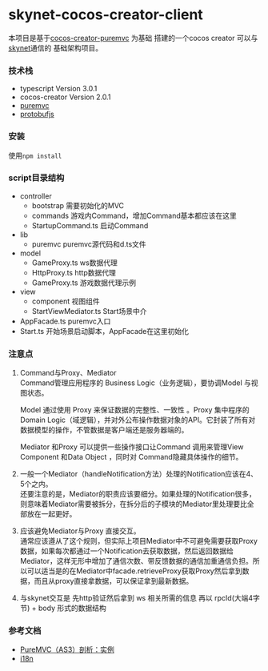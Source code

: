 # skynet-cocos-creator-client
本项目是基于[cocos-creator-puremvc](https://github.com/ikerlin/cocos-creator-puremvc) 为基础 搭建的一个cocos creator 
可以与[skynet](https://github.com/cloudwu/skynet)通信的 基础架构项目。

### 技术栈
* typescript Version 3.0.1
* cocos-creator Version 2.0.1
* [puremvc](https://github.com/tekool/puremvc-typescript-standard-framework/tree/master/bin)
* [protobufjs](https://github.com/dcodeIO/protobuf.js)

### 安装
使用`npm install`


### script目录结构
* controller
    * bootstrap 需要初始化的MVC
    * commands 游戏内Command，增加Command基本都应该在这里
    * StartupCommand.ts 启动Command
* lib
    * puremvc puremvc源代码和d.ts文件
* model
    * GameProxy.ts ws数据代理
    * HttpProxy.ts http数据代理
    * GameProxy.ts 游戏数据代理示例
* view
    * component 视图组件
    * StartViewMediator.ts Start场景中介
* AppFacade.ts puremvc入口
* Start.ts 开始场景启动脚本，AppFacade在这里初始化

### 注意点
1. Command与Proxy、Mediator  
    Command管理应用程序的 Business Logic（业务逻辑），要协调Model 与视图状态。

    Model 通过使用 Proxy 来保证数据的完整性、一致性 。Proxy 集中程序的Domain Logic（域逻辑），并对外公布操作数据对象的API。它封装了所有对数据模型的操作，不管数据是客户端还是服务器端的。

    Mediator 和Proxy 可以提供一些操作接口让Command 调用来管理View Component 和Data Object ，同时对 Command隐藏具体操作的细节。

2. 一般一个Mediator（handleNotification方法）处理的Notification应该在4、5个之内。  
    还要注意的是，Mediator的职责应该要细分。如果处理的Notification很多，则意味着Mediator需要被拆分，在拆分后的子模块的Mediator里处理要比全部放在一起更好。

3. 应该避免Mediator与Proxy 直接交互。  
    通常应该遵从了这个规则，但实际上项目Mediator中不可避免需要获取Proxy数据，如果每次都通过一个Notification去获取数据，然后返回数据给Mediator，这样无形中增加了通信次数、带反馈数据的通信加重通信负担。所以可以适当是的在Mediator中facade.retrieveProxy获取Proxy然后拿到数据，而且从proxy直接拿数据，可以保证拿到最新数据。 
 4. 与skynet交互是 先http验证然后拿到 ws 相关所需的信息 再以 rpcId(大端4字节) + body 形式的数据结构

### 参考文档
* [PureMVC（AS3）剖析：实例](http://www.cnblogs.com/skynet/archive/2013/01/29/2881244.html)
* [i18n](http://docs.cocos.com/creator/manual/zh/advanced-topics/i18n.html)
